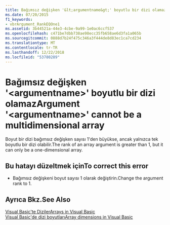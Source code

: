 ```yaml
---
title: Bağımsız değişken '&lt;argumentname&gt;' boyutlu bir dizi olamaz
ms.date: 07/20/2015
f1_keywords:
- vbrArgument_RankEQOne1
ms.assetid: 3b44521a-44e3-4cbe-9a99-1e0ac6ccf537
ms.openlocfilehash: c471be7dbb738ae98ecc35fb658ae6d3fa1a065b
ms.sourcegitcommit: 0888d7b24f475c346a3f444de8d83ec1ca7cd234
ms.translationtype: MT
ms.contentlocale: tr-TR
ms.lasthandoff: 12/22/2018
ms.locfileid: "53780289"
---
```

# <a name="argument-ltargumentnamegt-cannot-be-a-multidimensional-array"></a><span data-ttu-id="9b111-102">Bağımsız değişken '&lt;argumentname&gt;' boyutlu bir dizi olamaz</span><span class="sxs-lookup"><span data-stu-id="9b111-102">Argument '&lt;argumentname&gt;' cannot be a multidimensional array</span></span>
<span data-ttu-id="9b111-103">Boyut bir dizi bağımsız değişken sayısı 1'den büyükse, ancak yalnızca tek boyutlu bir dizi olabilir.</span><span class="sxs-lookup"><span data-stu-id="9b111-103">The rank of an array argument is greater than 1, but it can only be a one-dimensional array.</span></span>  
  
## <a name="to-correct-this-error"></a><span data-ttu-id="9b111-104">Bu hatayı düzeltmek için</span><span class="sxs-lookup"><span data-stu-id="9b111-104">To correct this error</span></span>  
  
-   <span data-ttu-id="9b111-105">Bağımsız değişkeni boyut sayısı 1 olarak değiştirin.</span><span class="sxs-lookup"><span data-stu-id="9b111-105">Change the argument rank to 1.</span></span>  
  
## <a name="see-also"></a><span data-ttu-id="9b111-106">Ayrıca Bkz.</span><span class="sxs-lookup"><span data-stu-id="9b111-106">See Also</span></span>  
 [<span data-ttu-id="9b111-107">Visual Basic'te Diziler</span><span class="sxs-lookup"><span data-stu-id="9b111-107">Arrays in Visual Basic</span></span>](~/docs/visual-basic/programming-guide/language-features/arrays/index.md)  
 [<span data-ttu-id="9b111-108">Visual Basic'de dizi boyutları</span><span class="sxs-lookup"><span data-stu-id="9b111-108">Array dimensions in Visual Basic</span></span>](~/docs/visual-basic/programming-guide/language-features/arrays/array-dimensions.md)
